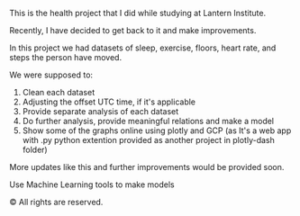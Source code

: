 This is the health project that I did while studying at Lantern Institute. 

Recently, I have decided to get back to it and make improvements.

In this project we had datasets of sleep, exercise, floors, heart rate, and steps the person have moved.

We were supposed to: 

1. Clean each dataset
2. Adjusting the offset UTC time, if it's applicable
3. Provide separate analysis of each dataset
4. Do further analysis, provide meaningful relations and make a model
5. Show some of the graphs online using plotly and GCP
(as It's a web app with .py python extention provided as another project in plotly-dash folder)

More updates like this and further improvements would be provided soon. 

Use Machine Learning tools to make models

:copyright: All rights are reserved.
